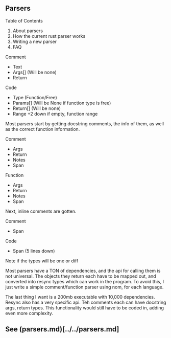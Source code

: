 ## Parsers

Table of Contents

1. About parsers
2. How the current rust parser works
3. Writing a new parser
4. FAQ

Comment

- Text
- Args\[\] (Will be none)
- Return

Code

- Type (Function/Free)
- Params\[\] (Will be None if function type is free)
- Return\[\] (Will be none)
- Range +2 down if empty, function range

Most parsers start by getting docstring comments, the info of them, as well as the correct function information.

Comment

- Args
- Return
- Notes
- Span

Function

- Args
- Return
- Notes
- Span

Next, inline comments are gotten.

Comment

- Span

Code

- Span (5 lines down)

Note if the types will be one or diff

Most parsers have a TON of dependencies, and the api for calling them is not universal. The objects they return each have to be mapped out, and converted into resync types which can work in the program. To avoid this, I just write a simple comment/function parser using nom, for each language.

The last thing I want is a 200mb executable with 10,000 dependencies.
Resync also has a very specific api. Teh comments each can have docstring args, return types. This functionality would still have to be coded in, adding even more complexity.

## See (parsers.md)[../../parsers.md]
